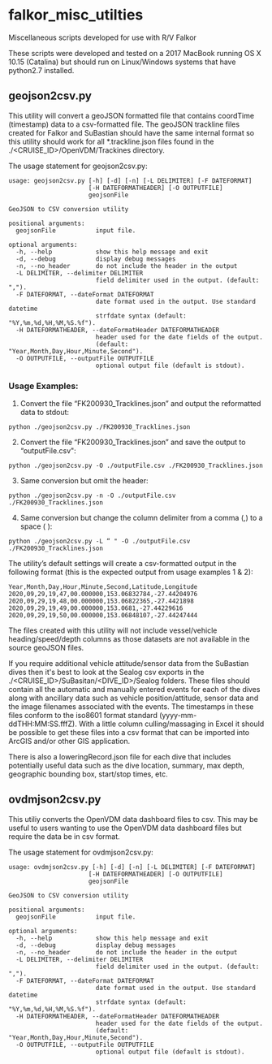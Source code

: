 # falkor_misc_utilties
Miscellaneous scripts developed for use with R/V Falkor

These scripts were developed and tested on a 2017 MacBook running OS X 10.15 (Catalina) but should run on Linux/Windows systems that have python2.7 installed.

## geojson2csv.py

This utility will convert a geoJSON formatted file that contains coordTime (timestamp) data to a csv-formatted file.  The geoJSON trackline files created for Falkor and SuBastian should have the same internal format so this utility should work for all \*.trackline.json files found in the ./<CRUISE_ID>/OpenVDM/Trackines directory.

The usage statement for geojson2csv.py:
```
usage: geojson2csv.py [-h] [-d] [-n] [-L DELIMITER] [-F DATEFORMAT]
                      [-H DATEFORMATHEADER] [-O OUTPUTFILE]
                      geojsonFile

GeoJSON to CSV conversion utility

positional arguments:
  geojsonFile           input file.

optional arguments:
  -h, --help            show this help message and exit
  -d, --debug           display debug messages
  -n, --no_header       do not include the header in the output
  -L DELIMITER, --delimiter DELIMITER
                        field delimiter used in the output. (default: ",").
  -F DATEFORMAT, --dateFormat DATEFORMAT
                        date format used in the output. Use standard datetime
                        strfdate syntax (default: "%Y,%m,%d,%H,%M,%S.%f").
  -H DATEFORMATHEADER, --dateFormatHeader DATEFORMATHEADER
                        header used for the date fields of the output.
                        (default: "Year,Month,Day,Hour,Minute,Second").
  -O OUTPUTFILE, --outputFile OUTPUTFILE
                        optional output file (default is stdout).
```

### Usage Examples:

1. Convert the file “FK200930_Tracklines.json” and output the reformatted data to stdout:
```
python ./geojson2csv.py ./FK200930_Tracklines.json
```

2. Convert the file “FK200930_Tracklines.json” and save the output to “outputFile.csv":
```
python ./geojson2csv.py -O ./outputFile.csv ./FK200930_Tracklines.json
```

3. Same conversion but omit the header:
```
python ./geojson2csv.py -n -O ./outputFile.csv ./FK200930_Tracklines.json
```

4. Same conversion but change the column delimiter from a comma (,) to a space ( ):
```
python ./geojson2csv.py -L “ " -O ./outputFile.csv ./FK200930_Tracklines.json
```

The utility’s default settings will create a csv-formatted output in the following format (this is the expected output from usage examples 1 & 2):
```
Year,Month,Day,Hour,Minute,Second,Latitude,Longitude
2020,09,29,19,47,00.000000,153.06832784,-27.44204976
2020,09,29,19,48,00.000000,153.06822365,-27.4421898
2020,09,29,19,49,00.000000,153.0681,-27.44229616
2020,09,29,19,50,00.000000,153.06848107,-27.44247444
```

The files created with this utility will not include vessel/vehicle heading/speed/depth columns as those datasets are not available in the source geoJSON files.

If you require additional vehicle attitude/sensor data from the SuBastian dives then it's best to look at the Sealog csv exports in the ./<CRUISE_ID>/SuBasitan/<DIVE_ID>/Sealog folders.  These files should contain all the automatic and manually entered events for each of the dives along with ancillary data such as vehicle position/attitude, sensor data and the image filenames associated with the events.  The timestamps in these files conform to the iso8601 format standard (yyyy-mm-ddTHH:MM:SS.fffZ).  With a little column culling/massaging in Excel it should be possible to get these files into a csv format that can be imported into ArcGIS and/or other GIS application.

There is also a loweringRecord.json file for each dive that includes potentially useful data such as the dive location, summary, max depth, geographic bounding box, start/stop times, etc.

## ovdmjson2csv.py

This utiliy converts the OpenVDM data dashboard files to csv.  This may be useful to users wanting to use the OpenVDM data dashboard files but require the data be in csv format.

The usage statement for ovdmjson2csv.py:
```
usage: ovdmjson2csv.py [-h] [-d] [-n] [-L DELIMITER] [-F DATEFORMAT]
                      [-H DATEFORMATHEADER] [-O OUTPUTFILE]
                      geojsonFile

GeoJSON to CSV conversion utility

positional arguments:
  geojsonFile           input file.

optional arguments:
  -h, --help            show this help message and exit
  -d, --debug           display debug messages
  -n, --no_header       do not include the header in the output
  -L DELIMITER, --delimiter DELIMITER
                        field delimiter used in the output. (default: ",").
  -F DATEFORMAT, --dateFormat DATEFORMAT
                        date format used in the output. Use standard datetime
                        strfdate syntax (default: "%Y,%m,%d,%H,%M,%S.%f").
  -H DATEFORMATHEADER, --dateFormatHeader DATEFORMATHEADER
                        header used for the date fields of the output.
                        (default: "Year,Month,Day,Hour,Minute,Second").
  -O OUTPUTFILE, --outputFile OUTPUTFILE
                        optional output file (default is stdout).
```

